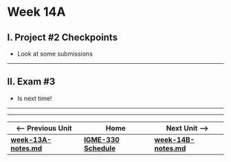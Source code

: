 # Week 14A

## I. Project #2 Checkpoints
- Look at some submissions

<hr>

## II. Exam #3

- Is next time!


<hr><hr>

| <-- Previous Unit | Home | Next Unit -->
| --- | --- | --- 
| [**week-13A-notes.md**](13A.md)   |  [**IGME-330 Schedule**](../schedule.md) | [**week-14B-notes.md**](14B.md) 
